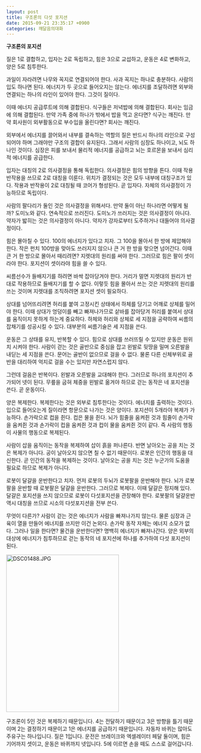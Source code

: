 ```yaml
---
layout: post
title: 구조론의 다섯 포지션
date: 2015-09-21 23:35:17 +0900
categories: 깨달음의대화
---
```

**구조론의 포지션** 

  


질은 1로 결합하고, 입자는 2로 독립하고, 힘은 3으로 교섭하고, 운동은 4로 변화하고, 양은 5로 침투한다. 

  


과일이 자라려면 나무와 꼭지로 연결되어야 한다. 사과 꼭지는 하나로 충분하다. 사람의 입도 하나면 된다. 에너지가 두 곳으로 들어오지는 않는다. 에너지를 조달하려면 외부와 연결되는 하나의 라인이 있어야 한다. 그것이 질이다. 

  


이때 에너지 공급루트에 의해 결합된다. 식구들은 저녁밥에 의해 결합된다. 회사는 임금에 의해 결합된다. 만약 가족 중에 하나가 밖에서 밥을 먹고 온다면? 식구는 깨진다. 만약 회사원이 외부활동으로 부수입을 올린다면? 회사는 깨진다. 

  


외부에서 에너지를 끌어와서 내부를 결속하는 역할의 질은 반드시 하나의 라인으로 구성되어야 하며 그래야만 구조의 결합이 유지된다. 그래서 사람의 심장도 하나이고, 뇌도 하나인 것이다. 심장은 피를 보내서 물리적 에너지를 공급하고 뇌는 호르몬을 보내서 심리적 에너지를 공급한다. 

  


입자는 대칭의 2로 의사결정을 통해 독립한다. 의사결정은 힘의 방향을 튼다. 이때 작용반작용을 쓰므로 2로 대칭을 이룬다. 위치가 결정되는 것은 모두 내부에 대칭구조가 있다. 작용과 반작용이 2로 대칭될 때 코어가 형성된다. 곧 입자다. 자체의 의사결정이 가능하므로 독립이다. 

  


사람의 팔다리가 둘인 것은 의사결정을 위해서다. 만약 둘이 아닌 하나라면 어떻게 될까? 도미노와 같다. 연속적으로 쓰러진다. 도미노가 쓰러지는 것은 의사결정이 아니다. 약자가 밟히는 것은 의사결정이 아니다. 약자가 강자로부터 도주하거나 대들어야 의사결정이다. 

  


힘은 몰아칠 수 있다. 100의 에너지가 있다고 치자. 그 100을 몰아서 한 방에 제압해야 한다. 작은 펀치 100방을 맞아도 쓰러지지 않으나 큰 거 한 방을 맞으면 넘어간다. 이때 큰 거 한 방으로 몰아서 때리려면? 지렛대의 원리를 써야 한다. 그러므로 힘은 팔이 셋이라야 한다. 포지션이 셋이라야 힘을 쓸 수 있다. 

  


씨름선수가 들배지기를 하려면 바싹 잡아당겨야 한다. 거리가 멀면 지렛대의 원리가 반대로 작용하므로 들배지기를 할 수 없다. 이렇듯 힘을 몰아서 쓰는 것은 지렛대의 원리를 쓰는 것이며 지렛대를 조직하려면 포지션 셋이 필요하다. 

  


상대를 넘어뜨리려면 허리를 붙여 고정시킨 상태에서 하체를 당기고 어깨로 상체를 밀어야 한다. 이때 상대가 엉덩이를 빼고 빠져나가므로 샅바를 잡아당겨 허리를 붙여서 상대를 움직이지 못하게 하는게 중요하다. 하체와 허리와 상체로 세 지점을 공략하여 씨름의 잡채기를 성공시킬 수 있다. 대부분의 씨름기술은 세 지점을 쓴다. 

  


운동은 그 상태를 유지, 반복할 수 있다. 힘으로 상대를 쓰러뜨릴 수 있지만 운동은 원위치 시켜야 한다. 사람이 걷는 것은 골반으로 중심을 잡고 왼발로 뒷땅을 밀며 오른발을 내딛는 세 지점을 쓴다. 문어는 골반이 없으므로 걸을 수 없다. 물론 다른 신체부위로 골반을 대리하여 억지로 걸을 수는 있지만 자연스럽지 않다. 

  


그런데 걸음은 반복이다. 왼발과 오른발을 교대해야 한다. 그러므로 하나의 포지션이 추가되어 넷이 된다. 무릎을 굽혀 체중을 왼발로 옮겨야 하므로 걷는 동작은 네 포지션을 쓴다. 곧 운동이다. 

  


양은 복제한다. 복제한다는 것은 외부로 침투한다는 것이다. 에너지를 출력하는 것이다. 입으로 들어오는게 질이라면 항문으로 나가는 것은 양이다. 포지션이 5개라야 복제가 가능하다. 손가락으로 컵을 쥔다. 컵은 물을 쥔다. 뇌가 힘줄을 움켜쥔 것과 힘줄이 손가락을 움켜쥔 것과 손가락이 컵을 움켜쥔 것과 컵이 물을 움켜쥔 것이 같다. 즉 사람의 행동이 사물의 행동으로 복제된다. 

  


사람이 삽을 움직이는 동작을 복제하여 삽이 흙을 퍼나른다. 반면 날아오는 공을 치는 것은 복제가 아니다. 공이 날아오지 않으면 칠 수 없기 때문이다. 로봇은 인간의 행동을 대신한다. 곧 인간의 동작을 복제하는 것이다. 날아오는 공을 치는 것은 누군가의 도움을 필요로 하므로 복제가 아니다.

  


로봇이 달걀을 운반한다고 치자. 먼저 로봇의 두뇌가 로봇팔을 운반해야 한다. 뇌가 로봇팔을 운반할 때 로봇팔은 달걀을 운반한다. 그러므로 복제다. 이때 달걀은 정지해 있다. 달걀은 포지션을 쓰지 않으므로 로봇이 다섯포지션을 관장해야 한다. 로봇팔의 달걀운반 역시 대칭을 쓰므로 시소의 다섯포지션을 전부 쓴다. 

  


무엇이 다른가? 사람이 걷는 것은 에너지가 사람을 빠져나가지 않는다. 물론 심장과 근육이 열을 만들어 에너지를 쓰지만 이건 논외다. 손가락 동작 자체는 에너지 소모가 없다. 그러나 일을 한다면? 물건을 운반한다면? 명백히 에너지가 빠져나간다. 양은 외부의 대상에 에너지가 침투하므로 걷는 동작의 네 포지션에 하나를 추가하여 다섯 포지션이 된다. 

  



 
<img src="assets/attach/images/198/077/623/DSC01488.JPG" alt="DSC01488.JPG" width="300" height="419" /> 

  


구조론이 5인 것은 복제하기 때문입니다. 4는 전달하기 때문이고 3은 방향을 틀기 때문이며 2는 결정하기 때문이고 1은 에너지를 공급하기 때문입니다. 자동차 바퀴는 많아도 주유구는 하나입니다. 질은 1입니다. 운전은 브레이크와 엑셀레이터 페달 둘이며, 힘은 기어까지 셋이고, 운동은 바퀴까지 넷입니다. 5에 이르면 손을 떼도 스스로 걸어갑니다.
